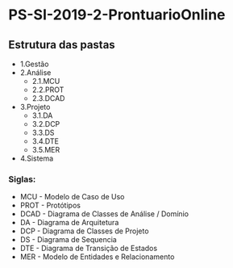 # PS-SI-2019-2-ProntuarioOnline

## Estrutura das pastas

* 1.Gestão
* 2.Análise 
	* 2.1.MCU
	* 2.2.PROT
	* 2.3.DCAD 
* 3.Projeto
	* 3.1.DA 
	* 3.2.DCP 
	* 3.3.DS 
	* 3.4.DTE 
	* 3.5.MER
* 4.Sistema







### Siglas:
* MCU - Modelo de Caso de Uso
* PROT - Protótipos
* DCAD - Diagrama de Classes de Análise / Domínio
* DA - Diagrama de Arquitetura
* DCP - Diagrama de Classes de Projeto
* DS - Diagrama de Sequencia
* DTE - Diagrama de Transição de Estados
* MER - Modelo de Entidades e Relacionamento